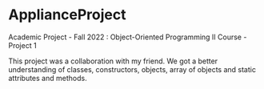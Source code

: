 # ApplianceProject
Academic Project - Fall 2022 : 
Object-Oriented Programming II Course - Project 1 

This project was a collaboration with my friend. We got a better understanding of classes, constructors,
objects, array of objects and static attributes and methods.

